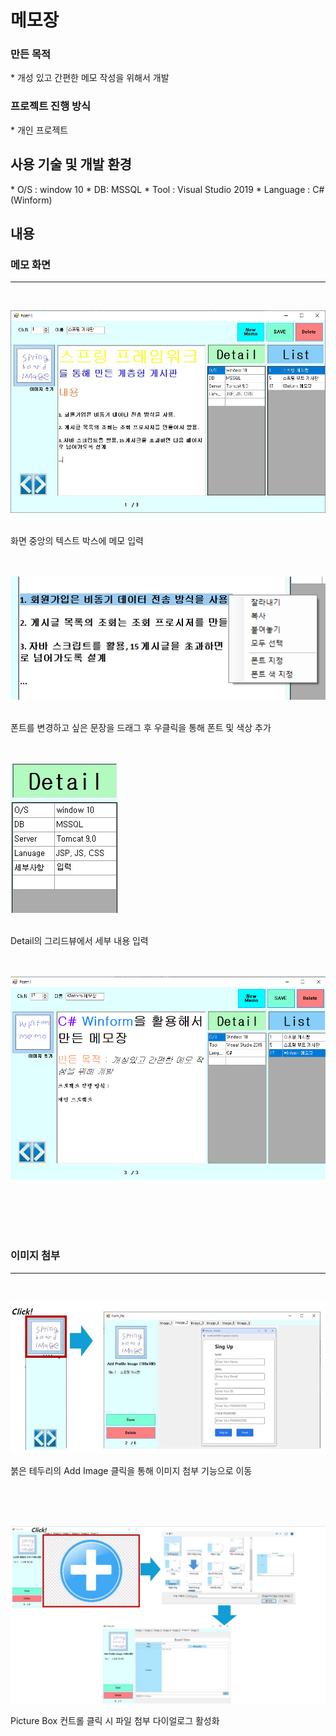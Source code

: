 <h1>메모장</h1>

<h3>만든 목적</h3>
* 개성 있고 간편한 메모 작성을 위해서 개발

<h3>프로젝트 진행 방식</h3>
* 개인 프로젝트

<h2> 사용 기술 및 개발 환경 </h2>
* O/S : window 10
* DB: MSSQL
* Tool : Visual Studio 2019
* Language : C# (Winform)

<h2>내용</h2>
<h3>메모 화면</h3>
<hr>
<br>
  
![Image](https://github.com/JJM-Study/jjm/blob/076accd38832b72c70b81f4a16192bf9862fca5d/Repositoiry%20Resources/C%23/Board1.jpg)

<br>
화면 중앙의 텍스트 박스에 메모 입력
<br>
<br>
<br>

![Image](https://github.com/JJM-Study/jjm/blob/076accd38832b72c70b81f4a16192bf9862fca5d/Repositoiry%20Resources/C%23/Font%20Choose.png)

<br>
폰트를 변경하고 싶은 문장을 드래그 후 우클릭을 통해 폰트 및 색상 추가

<br>
<br>
<br>

![Image](https://github.com/JJM-Study/jjm/blob/f74a0a012d1799027b3fb33c4137f77eede55d39/Repositoiry%20Resources/C%23/Detail.jpg)

<br>
Detail의 그리드뷰에서 세부 내용 입력
<br>
<br>
<br>

![Image](https://github.com/JJM-Study/jjm/blob/bf9e23f1c9b0ca51f8966991925feaa0dfefaa80/Repositoiry%20Resources/C%23/Page3.png)

<br>

<br>
<br>
<br>

<h3>이미지 첨부</h3>
<hr>
<br>

![Image](https://github.com/JJM-Study/jjm/blob/28ae69e00af0fa2bec20f9f7868baabc8efb88d0/Repositoiry%20Resources/C%23/Guide1.jpg)

붉은 테두리의 Add Image 클릭을 통해 이미지 첨부 기능으로 이동


<br>
<br>
<br>

![Image](https://github.com/JJM-Study/jjm/blob/8f31c6f184c3ee3987877a749c22acad5e21d5a7/Repositoiry%20Resources/C%23/Guide2.jpg)

Picture Box 컨트롤 클릭 시 파일 첨부 다이얼로그 활성화

<br>
<br>
<br>


